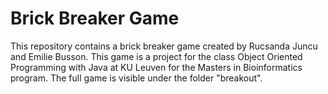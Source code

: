 # Brick Breaker Game

This repository contains a brick breaker game created by Rucsanda Juncu and Emilie Busson. This game is a project for the class Object Oriented Programming with Java at KU Leuven for the Masters in Bioinformatics program. The full game is visible under the folder "breakout". 
